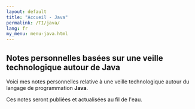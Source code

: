 ```yaml
---
layout: default
title: "Accueil - Java"
permalink: /TI/java/
lang: fr
my_menu: menu-java.html
---
```


## Notes personnelles basées sur une veille technologique autour de Java

Voici mes notes personnelles relative à une veille technologique autour du langage de programmation **Java**.

Ces notes seront publiées et actualisées au fil de l'eau.
